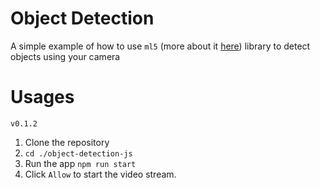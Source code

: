 # Object Detection
  A simple example of how to use `ml5` (more about it [here](https://ml5js.org/))  library to detect objects using your camera

# Usages
`v0.1.2`
1. Clone the repository
2. `cd ./object-detection-js`
3. Run the app `npm run start`
4. Click `Allow` to start the video stream.
